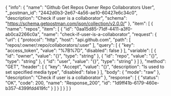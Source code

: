 {
  "info": {
    "name": "Github Get Repos Owner Repo Collaborators User",
    "_postman_id": "2442d0b3-2e67-4a56-ae10-60427e6c34c0",
    "description": "Check if user is a collaborator",
    "schema": "https://schema.getpostman.com/json/collection/v2.0.0/"
  },
  "item": [
    {
      "name": "repos",
      "item": [
        {
          "id": "0aa15d85-71df-4411-a3f0-ab0ca2266c0a",
          "name": "check-if-user-is-a-collaborator",
          "request": {
            "url": {
              "protocol": "http",
              "host": "api.github.com",
              "path": [
                "repos/:owner/:repo/collaborators/:user"
              ],
              "query": [
                {
                  "key": "access_token",
                  "value": "%7B%7D",
                  "disabled": false
                }
              ],
              "variable": [
                {
                  "id": "owner",
                  "value": "{}",
                  "type": "string"
                },
                {
                  "id": "repo",
                  "value": "{}",
                  "type": "string"
                },
                {
                  "id": "user",
                  "value": "{}",
                  "type": "string"
                }
              ]
            },
            "method": "GET",
            "header": [
              {
                "key": "Accept",
                "value": "{}",
                "description": "Is used to set specified media type",
                "disabled": false
              }
            ],
            "body": {
              "mode": "raw"
            },
            "description": "Check if user is a collaborator"
          },
          "response": [
            {
              "status": "OK",
              "code": 200,
              "name": "Response_200",
              "id": "1d9ff41b-6179-460e-b357-4399fdd419fc"
            }
          ]
        }
      ]
    }
  ]
}